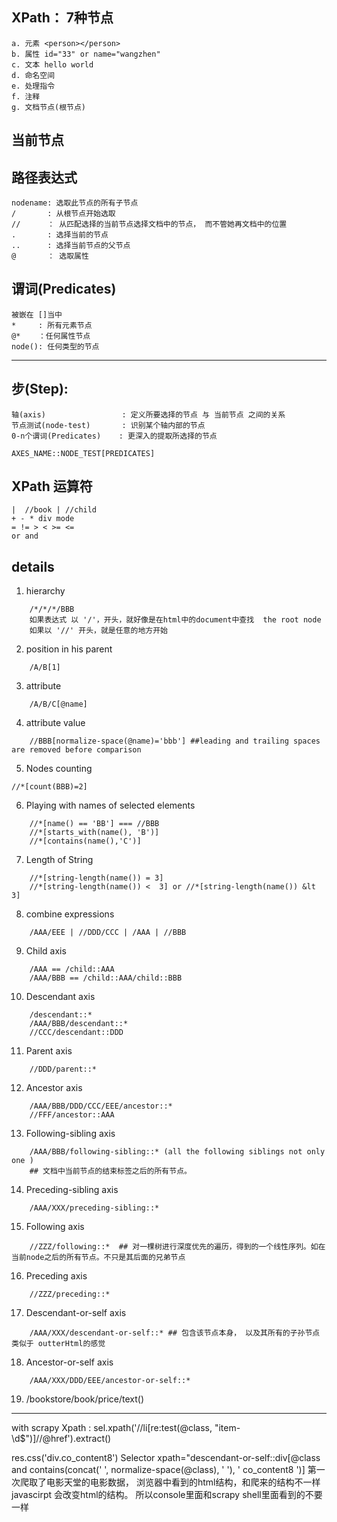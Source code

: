 ## XPath： 7种节点
    a. 元素 <person></person>
    b. 属性 id="33" or name="wangzhen"
    c. 文本 hello world
    d. 命名空间
    e. 处理指令
    f. 注释 
    g. 文档节点(根节点)
## 当前节点
## 路径表达式
    nodename: 选取此节点的所有子节点
    /       : 从根节点开始选取
    //      ： 从匹配选择的当前节点选择文档中的节点， 而不管她再文档中的位置
    .       : 选择当前的节点
    ..      : 选择当前节点的父节点
    @       ： 选取属性

## 谓词(Predicates)
    被嵌在 []当中
    *     : 所有元素节点
    @*    ：任何属性节点
    node(): 任何类型的节点

********************************************************************************************************
## 步(Step):
    轴(axis)                 : 定义所要选择的节点 与 当前节点 之间的关系
    节点测试(node-test)       : 识别某个轴内部的节点
    0-n个谓词(Predicates)    : 更深入的提取所选择的节点

    AXES_NAME::NODE_TEST[PREDICATES]


## XPath 运算符
    |  //book | //child
    + - * div mode
    = != > < >= <= 
    or and

## details

1. hierarchy 
```
    /*/*/*/BBB
    如果表达式 以 '/'，开头，就好像是在html中的document中查找  the root node
    如果以 '//' 开头，就是任意的地方开始
```

2. position in his parent 
```
    /A/B[1]
```

3. attribute 
```
    /A/B/C[@name]
```

4. attribute value 
```
    //BBB[normalize-space(@name)='bbb'] ##leading and trailing spaces are removed before comparison
```

5. Nodes counting 
```
//*[count(BBB)=2]
```

6. Playing with names of selected elements
```
    //*[name() == 'BB'] === //BBB
    //*[starts_with(name(), 'B')]
    //*[contains(name(),'C')]
```

7. Length of String
```
    //*[string-length(name()) = 3]
    //*[string-length(name()) <  3] or //*[string-length(name()) &lt 3]
```

8. combine expressions
```
    /AAA/EEE | //DDD/CCC | /AAA | //BBB
```

9. Child axis
```
    /AAA == /child::AAA
    /AAA/BBB == /child::AAA/child::BBB 
```

10. Descendant axis
```
    /descendant::*
    /AAA/BBB/descendant::*
    //CCC/descendant::DDD
```

11. Parent axis
```
    //DDD/parent::*
```

12. Ancestor axis
```
    /AAA/BBB/DDD/CCC/EEE/ancestor::*
    //FFF/ancestor::AAA
```

13. Following-sibling axis
```
    /AAA/BBB/following-sibling::* (all the following siblings not only one )
    ## 文档中当前节点的结束标签之后的所有节点。
```

14. Preceding-sibling axis
```
    /AAA/XXX/preceding-sibling::*
```

15. Following axis
```
    //ZZZ/following::*  ## 对一棵树进行深度优先的遍历，得到的一个线性序列。如在当前node之后的所有节点。不只是其后面的兄弟节点
```

16. Preceding axis
```
    //ZZZ/preceding::*
```

17. Descendant-or-self axis
```
    /AAA/XXX/descendant-or-self::* ## 包含该节点本身， 以及其所有的子孙节点 类似于 outterHtml的感觉
```

18. Ancestor-or-self axis
```
    /AAA/XXX/DDD/EEE/ancestor-or-self::*
```

19. /bookstore/book/price/text()


**************************************
with scrapy Xpath :
    sel.xpath('//li[re:test(@class, "item-\d$")]//@href').extract()

res.css('div.co_content8')
Selector xpath="descendant-or-self::div[@class and contains(concat(' ', normalize-space(@class), ' '), ' co_content8 ')]
第一次爬取了电影天堂的电影数据， 浏览器中看到的html结构，和爬来的结构不一样
javascirpt 会改变html的结构。
所以console里面和scrapy shell里面看到的不要一样